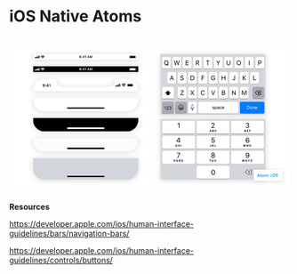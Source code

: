 # iOS Native Atoms

# ![](/assets/atoms/native/atom-01-ios.png)

**Resources**

https://developer.apple.com/ios/human-interface-guidelines/bars/navigation-bars/

https://developer.apple.com/ios/human-interface-guidelines/controls/buttons/


